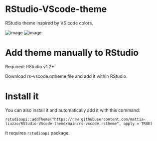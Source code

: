 # RStudio-VScode-theme
RStudio theme inspired by VS code colors.

![image](https://user-images.githubusercontent.com/63495216/110652882-0fdee500-81bd-11eb-873e-1aeba30bb95a.png)
![image](https://user-images.githubusercontent.com/63495216/110653075-3d2b9300-81bd-11eb-9d56-ba8d2e7aaabe.png)


# Add theme manually to RStudio
Required: RStudio v1.2+

Download rs-vscode.rstheme file and add it within RStudio.

# Install it
You can also install it and automatically add it with this command:

```
rstudioapi::addTheme("https://raw.githubusercontent.com/mattia-liuzzo/RStudio-VScode-theme/main/rs-vscode.rstheme", apply = TRUE)
```

It requires `rstudioapi` package.

